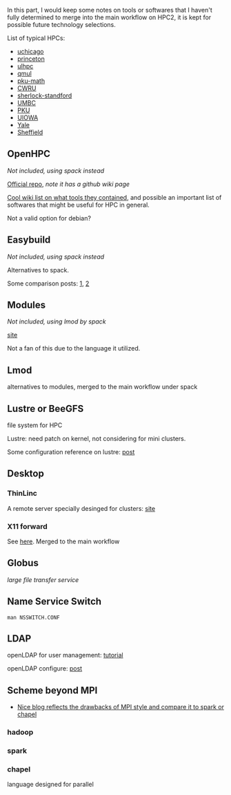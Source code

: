 In this part, I would keep some notes on tools or softwares that I haven't fully determined to merge into the main workflow on HPC2, it is kept for possible future technology selections.

List of typical HPCs:

*  [uchicago](https://rcc.uchicago.edu/docs/software/modules/index.html)
*  [princeton](https://researchcomputing.princeton.edu/software)
*  [ulhpc](https://ulhpc-tutorials.readthedocs.io/en/latest/)
*  [qmul](https://docs.hpc.qmul.ac.uk/)
*  [pku-math](http://bicmr.pku.edu.cn/~wenzw/pages/softwares.html)
*  [CWRU](https://sites.google.com/a/case.edu/hpc-upgraded-cluster/available-software)
*  [sherlock-standford](https://www.sherlock.stanford.edu/)
*  [UMBC](https://hpcf.umbc.edu/)
*  [PKU](http://hpc.pku.edu.cn/)
*  [UIOWA](https://wiki.uiowa.edu/display/hpcdocs)
*  [Yale](https://docs.ycrc.yale.edu/clusters-at-yale/)
*  [Sheffield](http://docs.hpc.shef.ac.uk/)

## OpenHPC

*Not included, using spack instead*

[Official repo](https://github.com/openhpc/ohpc/), *note it has a github wiki page*

[Cool wiki list on what tools they contained](https://github.com/openhpc/ohpc/wiki/Component-List-v1.3.7), and possible an important list of softwares that might be useful for HPC in general.

Not a valid option for debian?

## Easybuild

*Not included, using spack instead*

Alternatives to spack.

Some comparison posts: [1](https://groups.io/g/OpenHPC-users/topic/transistion_ohpc_to/265274?p=,,,20,0,0,0::recentpostdate%2Fsticky,,,20,1,0,265274), [2](https://github.com/spack/spack/issues/2115)

## Modules

*Not included, using lmod by spack*

[site](http://modules.sourceforge.net/)

Not a fan of this due to the language it utilized.

## Lmod

alternatives to modules, merged to the main workflow under spack

## Lustre or BeeGFS

file system for HPC

Lustre: need patch on kernel, not considering for mini clusters.

Some configuration reference on lustre: [post](https://wangmingjun.com/2018/06/13/%E8%99%9A%E6%8B%9F%E6%9C%BA%E6%90%AD%E5%BB%BAlustre%E6%96%87%E4%BB%B6%E7%B3%BB%E7%BB%9F/)

## Desktop 

### ThinLinc

A remote server specially desinged for clusters: [site](https://www.cendio.com/thinlinc/what-is-thinlinc)

### X11 forward

See [here](http://bicmr.pku.edu.cn/~wenzw/pages/gui.html). Merged to the main workflow

## Globus

*large file transfer service*

## Name Service Switch

`man NSSWITCH.CONF`

## LDAP

openLDAP for user management: [tutorial](https://www.ibm.com/developerworks/cn/linux/l-openldap/index.html)

openLDAP configure: [post](https://juejin.im/entry/5aec6ac46fb9a07ac3635884)

## Scheme beyond MPI

* [Nice blog reflects the drawbacks of MPI style and compare it to spark or chapel](https://www.dursi.ca/post/hpc-is-dying-and-mpi-is-killing-it.html)

### hadoop

### spark

### chapel

language designed for parallel

